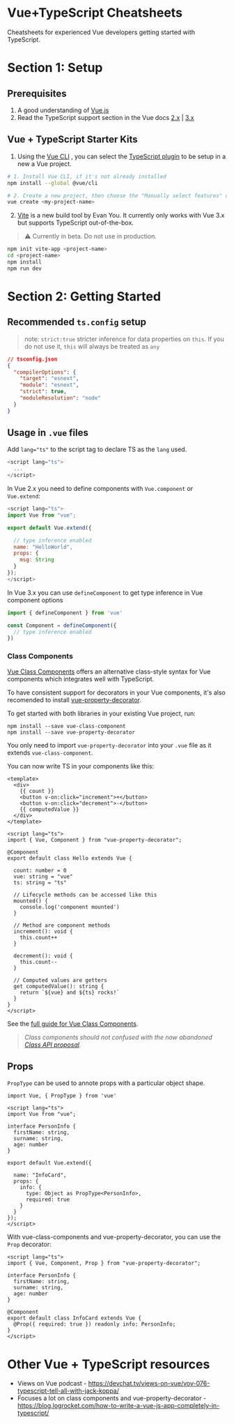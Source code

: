 # Vue+TypeScript Cheatsheets

Cheatsheets for experienced Vue developers getting started with TypeScript.

# Section 1: Setup

## Prerequisites

1. A good understanding of [Vue.js](https://vuejs.org/)
2. Read the TypeScript support section in the Vue docs [2.x](https://vuejs.org/v2/guide/typescript.html) | [3.x](https://v3.vuejs.org/guide/typescript-support.html#typescript-support)

## Vue + TypeScript Starter Kits

1. Using the [Vue CLI](https://vuejs.org/v2/guide/installation.html#CLI) , you can select the [TypeScript plugin](https://github.com/vuejs/vue-cli/tree/dev/packages/%40vue/cli-plugin-typescript) to be setup in a new a Vue project. 

  ```bash
  # 1. Install Vue CLI, if it's not already installed
  npm install --global @vue/cli

  # 2. Create a new project, then choose the "Manually select features" option
  vue create <my-project-name>
  ```

2. [Vite](https://github.com/vitejs/vite) is a new build tool by Evan You. It currently only works with Vue 3.x but supports TypeScript out-of-the-box.

  > ⚠ Currently in beta. Do not use in production.

  ```bash
  npm init vite-app <project-name>
  cd <project-name>
  npm install
  npm run dev
  ```

# Section 2: Getting Started

## Recommended `ts.config` setup

>note: `strict:true` stricter inference for data properties on `this`. If you do not use it, `this` will always be treated as `any`
```json
// tsconfig.json
{
  "compilerOptions": {
    "target": "esnext",
    "module": "esnext",
    "strict": true,
    "moduleResolution": "node"
  }
}
```

## Usage in `.vue` files
Add `lang="ts"` to the script tag to declare TS as the `lang` used.
```js
<script lang="ts">
  ...
</script>
```

In Vue 2.x you need  to define components with `Vue.component` or `Vue.extend`:

```js
<script lang="ts">
import Vue from "vue";

export default Vue.extend({

  // type inference enabled
  name: "HelloWorld",
  props: {
    msg: String
  }
});
</script>
```

In Vue 3.x you can use `defineComponent` to get type inference in Vue component options

```js
import { defineComponent } from 'vue'

const Component = defineComponent({
  // type inference enabled
})
```

### Class Components
[Vue Class Components](https://class-component.vuejs.org/) offers an alternative class-style syntax for Vue components which integrates well with TypeScript.

To have consistent support for decorators in your Vue components, it's also recomended to install [vue-property-decorator](https://github.com/kaorun343/vue-property-decorator).


To get started with both libraries in your existing Vue project, run: 
```
npm install --save vue-class-component
npm install --save vue-property-decorator
```

You only need to import `vue-property-decorator` into your `.vue` file as it extends `vue-class-component`. 

You can now write TS in your components like this:

```vue
<template>
  <div>
    {{ count }}
    <button v-on:click="increment">+</button>
    <button v-on:click="decrement">-</button>
    {{ computedValue }}
  </div>
</template>

<script lang="ts">
import { Vue, Component } from "vue-property-decorator";

@Component
export default class Hello extends Vue {

  count: number = 0
  vue: string = "vue"
  ts: string = "ts"

  // Lifecycle methods can be accessed like this
  mounted() {
    console.log('component mounted')
  }

  // Method are component methods
  increment(): void {
    this.count++
  }

  decrement(): void {
    this.count--
  }

  // Computed values are getters
  get computedValue(): string {
    return `${vue} and ${ts} rocks!`
  }
}
</script>
```
See the [full guide for Vue Class Components](https://class-component.vuejs.org/guide/class-component.html#data).

> _Class components should not confused with the now abandoned [Class API proposal](https://github.com/vuejs/rfcs/pull/17#issuecomment-494242121)._

## Props

`PropType` can be used to annote props with a particular object shape.

```vue
import Vue, { PropType } from 'vue'

<script lang="ts">
import Vue from "vue";

interface PersonInfo { 
  firstName: string,
  surname: string,
  age: number
}

export default Vue.extend({
  
  name: "InfoCard",
  props: {
    info: {
      type: Object as PropType<PersonInfo>,
      required: true
    }
  }
});
</script>

```

With vue-class-components and vue-property-decorator, you can use the `Prop` decorator:

```vue
<script lang="ts">
import { Vue, Component, Prop } from "vue-property-decorator";

interface PersonInfo { 
  firstName: string,
  surname: string,
  age: number
}

@Component
export default class InfoCard extends Vue {
  @Prop({ required: true }) readonly info: PersonInfo;
}
</script>

```

# Other Vue + TypeScript resources
- Views on Vue podcast - https://devchat.tv/views-on-vue/vov-076-typescript-tell-all-with-jack-koppa/
- Focuses a lot on class components and vue-property-decorator - https://blog.logrocket.com/how-to-write-a-vue-js-app-completely-in-typescript/